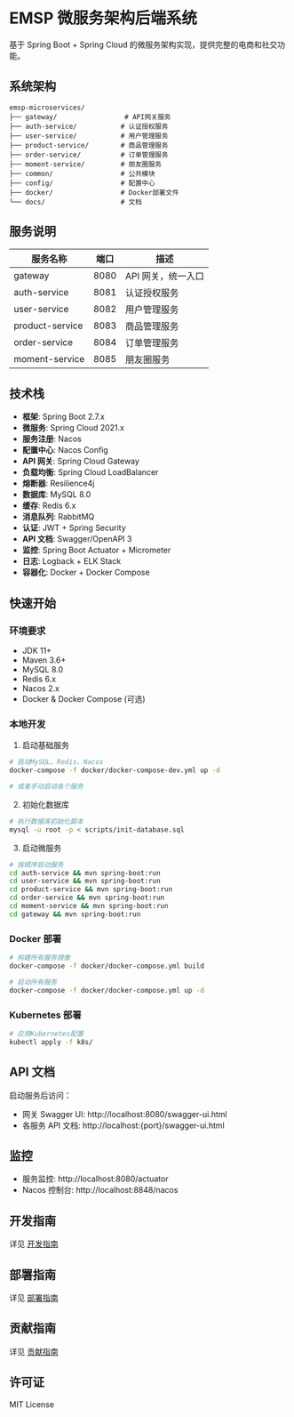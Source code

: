 # EMSP 微服务架构后端系统

基于 Spring Boot + Spring Cloud 的微服务架构实现，提供完整的电商和社交功能。

## 系统架构

```
emsp-microservices/
├── gateway/                 # API网关服务
├── auth-service/           # 认证授权服务
├── user-service/           # 用户管理服务
├── product-service/        # 商品管理服务
├── order-service/          # 订单管理服务
├── moment-service/         # 朋友圈服务
├── common/                 # 公共模块
├── config/                 # 配置中心
├── docker/                 # Docker部署文件
└── docs/                   # 文档
```

## 服务说明

| 服务名称        | 端口 | 描述               |
| --------------- | ---- | ------------------ |
| gateway         | 8080 | API 网关，统一入口 |
| auth-service    | 8081 | 认证授权服务       |
| user-service    | 8082 | 用户管理服务       |
| product-service | 8083 | 商品管理服务       |
| order-service   | 8084 | 订单管理服务       |
| moment-service  | 8085 | 朋友圈服务         |

## 技术栈

- **框架**: Spring Boot 2.7.x
- **微服务**: Spring Cloud 2021.x
- **服务注册**: Nacos
- **配置中心**: Nacos Config
- **API 网关**: Spring Cloud Gateway
- **负载均衡**: Spring Cloud LoadBalancer
- **熔断器**: Resilience4j
- **数据库**: MySQL 8.0
- **缓存**: Redis 6.x
- **消息队列**: RabbitMQ
- **认证**: JWT + Spring Security
- **API 文档**: Swagger/OpenAPI 3
- **监控**: Spring Boot Actuator + Micrometer
- **日志**: Logback + ELK Stack
- **容器化**: Docker + Docker Compose

## 快速开始

### 环境要求

- JDK 11+
- Maven 3.6+
- MySQL 8.0
- Redis 6.x
- Nacos 2.x
- Docker & Docker Compose (可选)

### 本地开发

1. 启动基础服务

```bash
# 启动MySQL、Redis、Nacos
docker-compose -f docker/docker-compose-dev.yml up -d

# 或者手动启动各个服务
```

2. 初始化数据库

```bash
# 执行数据库初始化脚本
mysql -u root -p < scripts/init-database.sql
```

3. 启动微服务

```bash
# 按顺序启动服务
cd auth-service && mvn spring-boot:run
cd user-service && mvn spring-boot:run
cd product-service && mvn spring-boot:run
cd order-service && mvn spring-boot:run
cd moment-service && mvn spring-boot:run
cd gateway && mvn spring-boot:run
```

### Docker 部署

```bash
# 构建所有服务镜像
docker-compose -f docker/docker-compose.yml build

# 启动所有服务
docker-compose -f docker/docker-compose.yml up -d
```

### Kubernetes 部署

```bash
# 应用Kubernetes配置
kubectl apply -f k8s/
```

## API 文档

启动服务后访问：

- 网关 Swagger UI: http://localhost:8080/swagger-ui.html
- 各服务 API 文档: http://localhost:{port}/swagger-ui.html

## 监控

- 服务监控: http://localhost:8080/actuator
- Nacos 控制台: http://localhost:8848/nacos

## 开发指南

详见 [开发指南](docs/development-guide.md)

## 部署指南

详见 [部署指南](docs/deployment-guide.md)

## 贡献指南

详见 [贡献指南](docs/contributing.md)

## 许可证

MIT License
